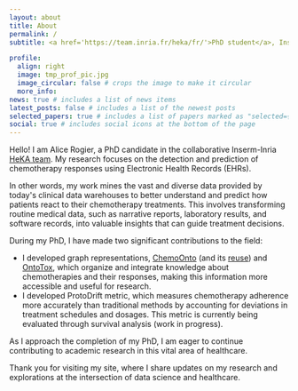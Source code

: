 ```yaml
---
layout: about
title: About
permalink: /
subtitle: <a href='https://team.inria.fr/heka/fr/'>PhD student</a>, Inserm-Inria, Université de Paris Cité.

profile:
  align: right
  image: tmp_prof_pic.jpg
  image_circular: false # crops the image to make it circular
  more_info: 
news: true # includes a list of news items
latest_posts: false # includes a list of the newest posts
selected_papers: true # includes a list of papers marked as "selected={true}"
social: true # includes social icons at the bottom of the page
---
```


Hello! I am Alice Rogier, a PhD candidate in the collaborative Inserm-Inria [HeKA team](https://team.inria.fr/heka/fr/). My research focuses on the detection and prediction of chemotherapy responses using Electronic Health Records (EHRs).

In other words, my work mines the vast and diverse data provided by today's clinical data warehouses to better understand and predict how patients react to their chemotherapy treatments. This involves transforming routine medical data, such as narrative reports, laboratory results, and software records, into valuable insights that can guide treatment decisions.

During my PhD, I have made two significant contributions to the field:
* I developed graph representations, [ChemoOnto](https://zenodo.org/records/10548491) (and its [reuse](https://hal.science/hal-04455155)) and [OntoTox](https://inria.hal.science/hal-03364585), which organize and integrate knowledge about chemotherapies and their responses, making this information more accessible and useful for research.
* I developed ProtoDrift metric, which measures chemotherapy adherence more accurately than traditional methods by accounting for deviations in treatment schedules and dosages. This metric is currently being evaluated through survival analysis (work in progress).

As I approach the completion of my PhD, I am eager to continue contributing to academic research in this vital area of healthcare.

Thank you for visiting my site, where I share updates on my research and explorations at the intersection of data science and healthcare.
